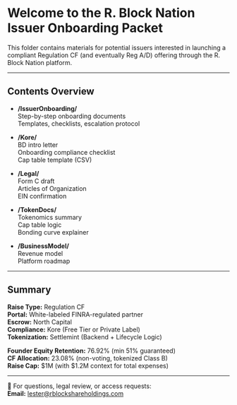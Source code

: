 # Welcome to the R. Block Nation Issuer Onboarding Packet

This folder contains materials for potential issuers interested in launching a compliant Regulation CF (and eventually Reg A/D) offering through the R. Block Nation platform.

---

## Contents Overview

- **/IssuerOnboarding/**  
  Step-by-step onboarding documents  
  Templates, checklists, escalation protocol

- **/Kore/**  
  BD intro letter  
  Onboarding compliance checklist  
  Cap table template (CSV)

- **/Legal/**  
  Form C draft  
  Articles of Organization  
  EIN confirmation

- **/TokenDocs/**  
  Tokenomics summary  
  Cap table logic  
  Bonding curve explainer

- **/BusinessModel/**  
  Revenue model  
  Platform roadmap

---

## Summary

**Raise Type:** Regulation CF  
**Portal:** White-labeled FINRA-regulated partner  
**Escrow:** North Capital  
**Compliance:** Kore (Free Tier or Private Label)  
**Tokenization:** Settlemint (Backend + Lifecycle Logic)

**Founder Equity Retention:** 76.92% (min 51% guaranteed)  
**CF Allocation:** 23.08% (non-voting, tokenized Class B)  
**Raise Cap:** $1M (with $1.2M context for total expenses)

---

📎 For questions, legal review, or access requests:  
**Email:** lester@rblockshareholdings.com  

